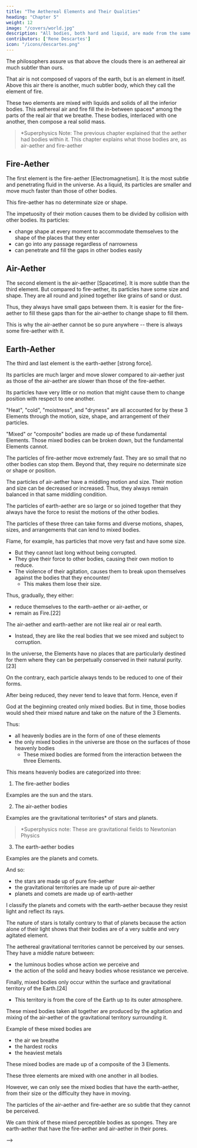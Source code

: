 ```yaml
---
title: "The Aethereal Elements and Their Qualities"
heading: "Chapter 5"
weight: 12
image: "/covers/world.jpg"
description: "All bodies, both hard and liquid, are made from the same matter"
contributors: ['Rene Descartes']
icon: "/icons/descartes.png"
---
```



The philosophers assure us that above the clouds there is an aethereal air much subtler than ours. 

That air is not composed of vapors of the earth, but is an element in itself. Above this air there is another, much subtler body, which they call the element of fire.


These two elements are mixed with liquids and solids of <!-- water and earth in the composition of --> all the inferior bodies. This aethereal air and fire fill the in-between spaces* among the parts of the real air that we breathe. These bodies, interlaced with one another, then compose a real solid mass.

> *Superphysics Note: The previous chapter explained that the aether had bodies within it. This chapter explains what those bodies are, as air-aether and fire-aether


<!-- But, in order better to make you understand my thought on this subject, and so that you will not think I want to force you to believe all the philosophers tell us about the elements, I should describe them to you in my fashion. -->


## Fire-Aether 

The first element is the fire-aether [Electromagnetism]. It is the most subtle and penetrating fluid in the universe. As a liquid, its particles are smaller and move much faster than those of other bodies. 

This fire-aether has no determinate size or shape. 

<!-- Or rather, in order not to be forced to admit any void in nature, I do not attribute to this first element parts having any. -->

The impetuosity of their motion causes them to be divided by collision with other bodies. Its particles:
- change shape at every moment to accommodate themselves to the shape of the places that they enter
- can go into any passage regardless of narrowness
- can penetrate and fill the gaps in other bodies easily

<!-- , nor an angle so small, among the parts of other bodies, where the parts of this element do not penetrate without any difficulty and which they do not fill exactly.[20] -->


## Air-Aether

The second element is the air-aether [Spacetime]. It is more subtle than the third element. But compared to fire-aether, its particles have some size and shape. They are all round and joined together like grains of sand or dust. 

Thus, they always have small gaps between them. It is easier for the fire-aether to fill these gaps than for the air-aether to change shape to fill them.

<!-- Thus, they cannot arrange themselves so well, nor so press against one another that there do not always remain around them many small intervals into which it is much easier for the first element to slide than for the parts of the second to change shape expressly in order to fill them.  -->

This is why the air-aether cannot be so pure anywhere -- there is always some fire-aether with it.


## Earth-Aether

The third and last element is the earth-aether [strong force]. 

Its particles are much larger and move slower compared to air-aether just as those of the air-aether are slower than those of the fire-aether. 

<!-- It is one or more large masses, of which  -->

Its particles have very little or no motion that might cause them to change position with respect to one another.

"Heat", "cold", "moistness", and "dryness" are all accounted for by these 3 Elements through the motion, size, shape, and arrangement of their particles. 

<!-- I do not use the qualities called  as do the philosophers. <!-- I shall say to you that these qualities appear to me to be themselves in need of explanation. --> 

<!-- not only these four qualities, but also all the others (indeed all the forms of inanimate bodies) can be explained without the need of supposing for that purpose any other thing in their matter than the .  -->

<!-- In consequence whereof I shall easily be able to make you understand why I do not accept any other elements than the three I have described.  -->

"Mixed" or "composite" bodies are made up of these fundamental Elements. Those mixed bodies can be broken down, but the fundamental Elements cannot. 

<!-- +The difference between them and the other bodies that the philosophers call  consists in the forms of these mixed bodies always containing in themselves some qualities that are contrary and that counteract one another, or at least do not tend to the conservation of one another, whereas the forms of the elements should be simple and not have any qualities that do not accord with one another so perfectly that each tends to the conservation of all the others. -->

The particles of fire-aether move extremely fast. They are so small that no other bodies can stop them. Beyond that, they require no determinate size or shape or position.

The particles of air-aether have a middling motion and size. Their motion and size can be decreased or increased. Thus, they always remain balanced in that same middling condition. 

The particles of earth-aether are so large or so joined together that they always have the force to resist the motions of the other bodies.

The particles of these three can take forms and diverse motions, shapes, sizes, and arrangements that can lend to mixed bodies.

 <!-- I am sure you will find none that does not contain in itself qualities that tend to cause it to change and, in changing, to reduce to one of the forms of the elements.  -->

Flame, for example, has particles that move very fast and have some size.
- But they cannot last long without being corrupted. 
- They give <!-- For either the size of its parts, in giving them --> their force to other bodies, causing their own motion to reduce. 
- The violence of their agitation, causes them to break upon themselves against the bodies that they encounter/
  - This makes them lose their size. 

Thus, gradually, they either:
- reduce themselves to the earth-aether or air-aether, or
- remain as Fire.[22]

<!-- Thereby you can see the difference between this flame, or the fire common among us, and the element of fire I have described. You should know also that  -->

The air-aether and earth-aether are not like real air or real earth. 
- Instead, they are like the real bodies that we see mixed and subject to corruption.

In the universe, the Elements have no places that are particularly destined for them where they can be perpetually conserved in their natural purity.[23] 

On the contrary, each particle always tends to be reduced to one of their forms. 

After being reduced, they never tend to leave that form. Hence, even if 

God at the beginning created only mixed bodies. But in time, those bodies would shed their mixed nature and take on the nature of the 3 Elements. 

Thus:
- all heavenly bodies are in the form of one of these elements
- the only mixed bodies in the universe are those on the surfaces of those heavenly bodies
  - These mixed bodies are formed from the interaction between the three Elements.

<!--  touch one another without acting against each other's surfaces and thus lending the matter there the diverse forms of these mixed bodies. -->


This means heavenly bodies are categorized into three:

1. The fire-aether bodies 

Examples are the sun and the stars.

2. The air-aether bodies 

Examples are the gravitational territories* of stars and planets.

> *Superphysics note: These are gravitational fields to Newtonian Physics

3. The earth-aether bodies

Examples are the planets and comets.

And so:
- the stars are made up of pure fire-aether
- the gravitational territories are made up of pure air-aether
- planets and comets are made up of earth-aether

I classify the planets and comets with the earth-aether because they resist light and reflect its rays.

The nature of stars is totally contrary to that of planets because the action alone of their light shows that their bodies are of a very subtle and very agitated element.

The aethereal gravitational territories cannot be perceived by our senses. They have a middle nature between:
- the luminous bodies whose action we perceive and
- the action of the solid and heavy bodies whose resistance we perceive.

Finally, mixed bodies only occur within the surface and gravitational territory of the Earth.[24]
- This territory is from the core of the Earth up to its outer atmosphere.

These mixed bodies taken all together are produced by the agitation and mixing of the air-aether of the gravitational territory surrounding it.

<!-- but as a crust engendered on top of the earth -->

<!-- And, if we consider that the whole space that contains them (i.e. all that which stretches from the highest clouds to the deepest mines that the greed of man has ever dug out to draw metals from them) is extremely small in comparison with the earth and with the immense expanses of the heavens, we will easily be able to imagine to ourselves that  -->

Example of these mixed bodies are
- the air we breathe
- the hardest rocks
- the heaviest metals

 These mixed bodies are made up of a composite of the 3 Elements. 

<!-- - The latter are parts of the element of air mixed with those of earth. 
- Consequently, they are also parts of the element of fire, because they are always found in the pores of the element of air. -->

These three elements are mixed with one another in all bodies. 

However, we can only see the mixed bodies that have the earth-aether, from their size or the difficulty they have in moving.

The particles of the air-aether and fire-aether are so subtle that they cannot be perceived.

We cam think of these mixed perceptible bodies as sponges. They are earth-aether that have the fire-aether and air-aether in their pores.  

 <!-- They have many small holes always full of air or water. <!--  one nonetheless does not think that these liquids enter into its composition --> -->

<!-- Many other things remain for me to explain here, and I would myself be happy to add here several arguments to make my opinions more plausible. In order, however, to make the length of this discourse less boring for you, I want to wrap part of it in the cloak of a fable, in the course of which I hope that the truth will not fail to appear sufficiently and that it will be no less agreeable to see than if I were to set it forth wholly naked.
 -->